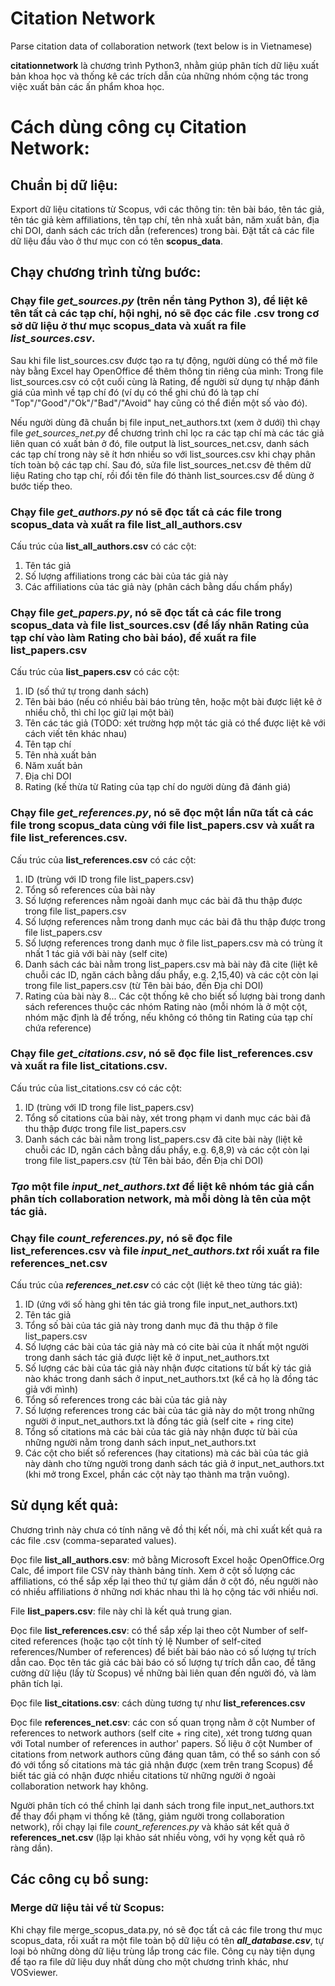 # Citation Network
Parse citation data of collaboration network
(text below is in Vietnamese)

**citationnetwork** là chương trình Python3, nhằm giúp phân tích dữ liệu xuất bản khoa học và thống kê các trích dẫn của những nhóm cộng tác trong việc xuất bản các ấn phẩm khoa học.

# Cách dùng công cụ Citation Network:
## Chuẩn bị dữ liệu:
Export dữ liệu citations từ Scopus, với các thông tin: tên bài báo, tên tác giả, tên tác giả kèm affiliations, tên tạp chí, tên nhà xuất bản, năm xuất bản, địa chỉ DOI, danh sách các trích dẫn (references) trong bài.
Đặt tất cả các file dữ liệu đầu vào ở thư mục con có tên **scopus_data**.

## Chạy chương trình từng bước:

### Chạy file *get_sources.py* (trên nền tảng Python 3), để liệt kê tên tất cả các tạp chí, hội nghị, nó sẽ đọc các file .csv trong cơ sở dữ liệu ở thư mục scopus_data và xuất ra file ***list_sources.csv***.
Sau khi file list_sources.csv được tạo ra tự động, người dùng có thể mở file này bằng Excel hay OpenOffice để thêm thông tin riêng của mình: Trong file list_sources.csv có cột cuối cùng là Rating, để người sử dụng tự nhập đánh giá của mình về tạp chí đó (ví dụ có thể ghi chú đó là tạp chí "Top"/"Good"/"Ok"/"Bad"/"Avoid" hay cũng có thể điền một số vào đó).

Nếu người dùng đã chuẩn bị file input_net_authors.txt (xem ở dưới) thì chạy file *get_sources_net.py* để chương trình chỉ lọc ra các tạp chí mà các tác giả liên quan có xuất bản ở đó, file output là list_sources_net.csv, danh sách các tạp chí trong này sẽ ít hơn nhiều so với list_sources.csv khi chạy phân tích toàn bộ các tạp chí. Sau đó, sửa file list_sources_net.csv đẻ thêm dữ liệu Rating cho tạp chí, rồi đổi tên file đó thành list_sources.csv để dùng ở bước tiếp theo.


### Chạy file *get_authors.py* nó sẽ đọc tất cả các file trong **scopus_data** và xuất ra file **list_all_authors.csv**
Cấu trúc của **list_all_authors.csv** có các cột:
1. Tên tác giả
2. Số lượng affiliations trong các bài của tác giả này
3. Các affiliations của tác giả này (phân cách bằng dấu chấm phẩy)

### Chạy file *get_papers.py*, nó sẽ đọc tất cả các file trong **scopus_data** và file list_sources.csv (để lấy nhãn Rating của tạp chí vào làm Rating cho bài báo), để xuất ra file **list_papers.csv**
Cấu trúc của **list_papers.csv** có các cột:
1. ID (số thứ tự trong danh sách)
2. Tên bài báo (nếu có nhiều bài báo trùng tên, hoặc một bài được liệt kê ở nhiều chỗ, thì chỉ lọc giữ lại một bài)
3. Tên các tác giả (TODO: xét trường hợp một tác giả có thể được liệt kê với cách viết tên khác nhau)
4. Tên tạp chí
5. Tên nhà xuất bản
6. Năm xuất bản
7. Địa chỉ DOI
8. Rating (kế thừa từ Rating của tạp chí do người dùng đã đánh giá)
  
### Chạy file *get_references.py*, nó sẽ đọc một lần nữa tất cả các file trong **scopus_data** cùng với file **list_papers.csv** và xuất ra file **list_references.csv**.
Cấu trúc của **list_references.csv** có các cột:
1. ID (trùng với ID trong file list_papers.csv)
2. Tổng số references của bài này
3. Số lượng references nằm ngoài danh mục các bài đã thu thập được trong file list_papers.csv
4. Số lượng references nằm trong danh mục các bài đã thu thập được trong file list_papers.csv
5. Số lượng references trong danh mục ở file list_papers.csv mà có trùng ít nhất 1 tác giả với bài này (self cite)
6. Danh sách các bài nằm trong list_papers.csv mà bài này đã cite (liệt kê chuỗi các ID, ngăn cách bằng dấu phẩy, e.g. 2,15,40)
và các cột còn lại trong file list_papers.csv (từ Tên bài báo, đến Địa chỉ DOI)
7. Rating của bài này
8... Các cột thống kê cho biết số lượng bài trong danh sách references thuộc các nhóm Rating nào (mỗi nhóm là ở một cột, nhóm mặc định là để trống, nếu không có thông tin Rating của tạp chí chứa reference)
  
### Chạy file *get_citations.csv*, nó sẽ đọc file **list_references.csv** và xuất ra file **list_citations.csv**.
Cấu trúc của list_citations.csv có các cột:
1. ID (trùng với ID trong file list_papers.csv)
2. Tổng số citations của bài này, xét trong phạm vi danh mục các bài đã thu thập được trong file list_papers.csv
3. Danh sách các bài nằm trong list_papers.csv đã cite bài này (liệt kê chuỗi các ID, ngăn cách bằng dấu phẩy, e.g. 6,8,9)
và các cột còn lại trong file list_papers.csv (từ Tên bài báo, đến Địa chỉ DOI)
  
### *Tạo* một file ***input_net_authors.txt*** để liệt kê nhóm tác giả cần phân tích collaboration network, mà mỗi dòng là tên của một tác giả.

### Chạy file *count_references.py*, nó sẽ đọc file **list_references.csv** và file ***input_net_authors.txt*** rồi xuất ra file **references_net.csv**
Cấu trúc của ***references_net.csv*** có các cột (liệt kê theo từng tác giả):
1. ID (ứng với số hàng ghi tên tác giả trong file input_net_authors.txt)
2. Tên tác giả
3. Tổng số bài của tác giả này trong danh mục đã thu thập ở file list_papers.csv
4. Số lượng các bài của tác giả này mà có cite bài của ít nhất một người trong danh sách tác giả được liệt kê ở input_net_authors.txt
5. Số lượng các bài của tác giả này nhận được citations từ bất kỳ tác giả nào khác trong danh sách ở input_net_authors.txt (kể cả họ là đồng tác giả với mình)
6. Tổng số references trong các bài của tác giả này
7. Số lượng references trong các bài của tác giả này do một trong những người ở input_net_authors.txt là đồng tác giả (self cite + ring cite)
8. Tổng số citations mà các bài của tác giả này nhận được từ bài của những người nằm trong danh sách input_net_authors.txt
9. Các cột cho biết số references (hay citations) mà các bài của tác giả này dành cho từng người trong danh sách tác giả ở input_net_authors.txt (khi mở trong Excel, phần các cột này tạo thành ma trận vuông).
  
## Sử dụng kết quả:

Chương trình này chưa có tính năng vẽ đồ thị kết nối, mà chỉ xuất kết quả ra các file .csv (comma-separated values).

Đọc file **list_all_authors.csv**: mở bằng Microsoft Excel hoặc OpenOffice.Org Calc, để import file CSV này thành bảng tính. Xem ở cột số lượng các affiliations, có thể sắp xếp lại theo thứ tự giảm dần ở cột đó, nếu người nào có nhiều affiliations ở những nơi khác nhau thì là họ cộng tác với nhiều nơi.

File **list_papers.csv**: file này chỉ là kết quả trung gian.

Đọc file **list_references.csv**: có thể sắp xếp lại theo cột Number of self-cited references (hoặc tạo cột tính tỷ lệ Number of self-cited references/Number of references) để biết bài báo nào có số lượng tự trích dẫn cao. Đọc tên tác giả các bài báo có số lượng tự trích dẫn cao, để tăng cường dữ liệu (lấy từ Scopus) về những bài liên quan đến người đó, và làm phân tích lại.

Đọc file **list_citations.csv**: cách dùng tương tự như **list_references.csv**

Đọc file **references_net.csv**: các con số quan trọng nằm ở cột Number of references to network authors (self cite + ring cite), xét trong tương quan với Total number of references in author' papers. Số liệu ở cột Number of citations from network authors cũng đáng quan tâm, có thể  so sánh con số đó với tổng số citations mà tác giả nhận được (xem trên trang Scopus) để biết tác giả có nhận được nhiều citations từ những người ở ngoài collaboration network hay không.

Người phân tích có thể chỉnh lại danh sách trong file input_net_authors.txt để thay đổi phạm vi thống kê (tăng, giảm người trong collaboration network), rồi chạy lại file *count_references.py* và khảo sát kết quả ở **references_net.csv** (lặp lại khảo sát nhiều vòng, với hy vọng kết quả rõ ràng dần).
  
## Các công cụ bổ sung:

### Merge dữ liệu tải về từ Scopus:
Khi chạy file merge_scopus_data.py, nó sẽ đọc tất cả các file trong thư mục scopus_data, rồi xuất ra một file toàn bộ dữ liệu có tên ***all_database.csv***, tự loại bỏ những dòng dữ liệu trùng lắp trong các file. Công cụ này tiện dụng để tạo ra file dữ liệu duy nhất dùng cho một chương trình khác, như VOSviewer.